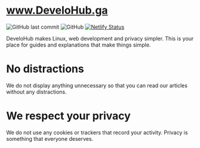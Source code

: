 # www.DeveloHub.ga
![GitHub last commit](https://img.shields.io/github/last-commit/poweredbylinux/develohub?style=flat-square) ![GitHub](https://img.shields.io/github/license/poweredbylinux/develohub?style=flat-square) [![Netlify Status](https://api.netlify.com/api/v1/badges/00f49001-e1a7-49f8-ac95-d7ca7fc46b79/deploy-status)](https://app.netlify.com/sites/develohub/deploys)  

DeveloHub makes Linux, web development and privacy simpler. This is your place for guides and explanations that make things simple.
# No distractions
We do not display anything unnecessary so that you can read our articles without any distractions. 
# We respect your privacy
We do not use any cookies or trackers that record your activity. Privacy is something that everyone deserves.
